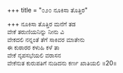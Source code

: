 +++
title = "೦೨೦ ನೂಕಿಸಾ ತೊತ್ತಿರ"

+++
ನೂಕಿಸಾ ತೊತ್ತಿರ ಮನೆಗೆ ತಡ  
ವೇಕೆ ತರುಣಿಯನಿನ್ನು ನೀನು ವಿ  
ವೇಕದಲಿ ನನ್ನಂತೆ ತೆಗೆ ಸಾಕಿವರ ಮಾತೇನು   
ಈ ಕುಠಾರರ ಕಳುಹಿ ಕಳೆ ತಾ  
ವೇಕೆ ನೃಪಸಭೆಯಲಿ ವರಾಸನ  
ವೇಕೆನುತ ಕುರುಪತಿಗೆ ನುಡಿದನು ಕರ್ಣ ಖಾತಿಯಲಿ     ॥20॥